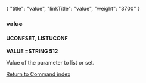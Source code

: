 {
    "title": "value",
    "linkTitle": "value",
    "weight": "3700"
}<span id="value"></span>

### value

#### UCONFSET, LISTUCONF

****VALUE =STRING 512****

Value of the parameter to list or set.

[Return to Command index](../../)
